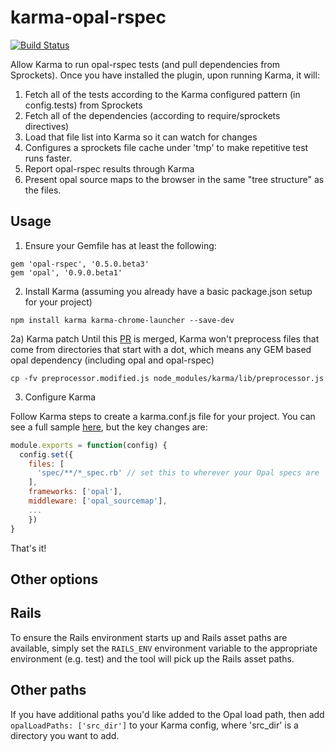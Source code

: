 # karma-opal-rspec

[![Build Status](http://img.shields.io/travis/wied03/karma-opal-rspec/master.svg?style=flat)](http://travis-ci.org/wied03/karma-opal-rspec)

Allow Karma to run opal-rspec tests (and pull dependencies from Sprockets). Once you have installed the plugin, upon running Karma, it will:

1. Fetch all of the tests according to the Karma configured pattern (in config.tests) from Sprockets
2. Fetch all of the dependencies (according to require/sprockets directives)
3. Load that file list into Karma so it can watch for changes
4. Configures a sprockets file cache under 'tmp' to make repetitive test runs faster.
5. Report opal-rspec results through Karma
6. Present opal source maps to the browser in the same "tree structure" as the files.

## Usage

1) Ensure your Gemfile has at least the following:
```
gem 'opal-rspec', '0.5.0.beta3'
gem 'opal', '0.9.0.beta1'
```

2) Install Karma (assuming you already have a basic package.json setup for your project)
```
npm install karma karma-chrome-launcher --save-dev
```

2a) Karma patch
Until this [PR](https://github.com/karma-runner/karma/pull/1701) is merged, Karma won't preprocess files that come from directories that start with a dot, which means any GEM based opal dependency (including opal and opal-rspec)

```
cp -fv preprocessor.modified.js node_modules/karma/lib/preprocessor.js
```

3) Configure Karma

Follow Karma steps to create a karma.conf.js file for your project. You can see a full sample [here](https://github.com/wied03/karma-opal-rspec/blob/master/spec/integration/karma_configs/singlePattern.js), but the key changes are:

```js
module.exports = function(config) {
  config.set({
    files: [
      'spec/**/*_spec.rb' // set this to wherever your Opal specs are
    ],
    frameworks: ['opal'],
    middleware: ['opal_sourcemap'],
    ...
    })
}
```

That's it!

## Other options

## Rails
To ensure the Rails environment starts up and Rails asset paths are available, simply set the `RAILS_ENV` environment variable to the appropriate environment (e.g. test) and the tool will pick up the Rails asset paths.

## Other paths
If you have additional paths you'd like added to the Opal load path, then add `opalLoadPaths: ['src_dir']` to your Karma config, where 'src_dir' is a directory you want to add.
